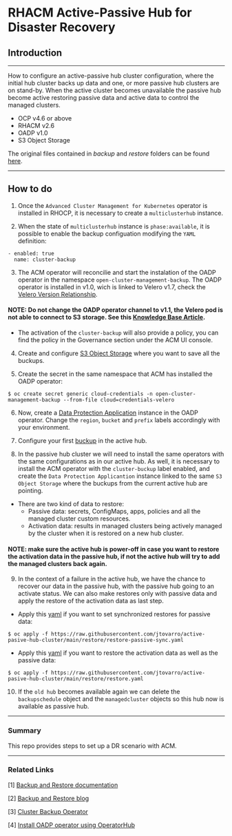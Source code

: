 # RHACM Active-Passive Hub for Disaster Recovery

## __Introduction__

---
How to configure an active-passive hub cluster configuration, where the initial hub cluster backs up data and one, or more passive hub clusters are on stand-by. When the active cluster becomes unavailable the passive hub become active restoring passive data and active data to control the managed clusters.

- OCP v4.6 or above
- RHACM v2.6
- OADP v1.0
- S3 Object Storage

The original files contained in *backup* and *restore* folders can be found [here](https://github.com/stolostron/cluster-backup-operator/tree/release-2.6/config/samples).

---

## __How to do__

1) Once the `Advanced Cluster Management for Kubernetes` operator is installed in RHOCP, it is necessary to create a `multiclusterhub` instance.

2) When the state of `multiclusterhub` instance is `phase:available`, it is possible to enable the backup configuation modifying the `YAML` definition:

```
- enabled: true
  name: cluster-backup
```

3) The ACM operator will reconcilie and start the instalation of the OADP operator in the namespace `open-cluster-management-backup`. The OADP operator is installed in v1.0, wich is linked to Velero v1.7, check the [Velero Version Relationship](https://github.com/openshift/oadp-operator).

#### __NOTE:__ Do not change the OADP operator channel to v1.1, the Velero pod is not able to connect to S3 storage. See this [Knowledge Base Article](https://access.redhat.com/solutions/6984040).

- The activation of the `cluster-backup` will also provide a policy, you can find the policy in the Governance section under the ACM UI console.

4) Create and configure [S3 Object Storage](https://docs.openshift.com/container-platform/4.11/backup_and_restore/application_backup_and_restore/installing/installing-oadp-aws.html) where you want to save all the buckups.

5) Create the secret in the same namespace that ACM has installed the OADP operator:

```
$ oc create secret generic cloud-credentials -n open-cluster-management-backup --from-file cloud=credentials-velero
```

6) Now, create a [Data Protection Application](https://github.com/jtovarro/active-pasive-hub-cluster/blob/main/oadp-operator/data-protection-application.yaml) instance in the OADP operator. Change the `region`, `bucket` and `prefix` labels accordingly with your environment.

7) Configure your first [buckup](https://github.com/jtovarro/active-pasive-hub-cluster/blob/main/backup/backup-schedule.yaml) in the active hub.

8) In the passive hub cluster we will need to install the same operators with the same configurations as in our active hub. As well, it is necessary to install the ACM operator with the `cluster-buckup` label enabled, and create the `Data Protection Applicantion` instance linked to the same `S3 Object Storage` where the buckups from the current active hub are pointing. 

 - There are two kind of data to restore: 
   - Passive data: secrets, ConfigMaps, apps, policies and all the managed cluster custom resources.
   - Activation data: results in managed clusters being actively managed by the cluster when it is restored on a new hub cluster.

#### __NOTE__: make sure the active hub is power-off in case you want to restore the activation data in the passive hub, if not the active hub will try to add the managed clusters back again.

9) In the context of a failure in the active hub, we have the chance to recover our data in the passive hub, with the passive hub going to an activate status. We can also make restores only with passive data and apply the restore of the activation data as last step. 

- Apply this [yaml](https://github.com/jtovarro/active-pasive-hub-cluster/blob/main/restore/restore-passive-sync.yaml) if you want to set synchronized restores for passive data:  

```
$ oc apply -f https://raw.githubusercontent.com/jtovarro/active-pasive-hub-cluster/main/restore/restore-passive-sync.yaml
```

- Apply this [yaml](https://github.com/jtovarro/active-pasive-hub-cluster/blob/main/restore/restore.yaml) if you want to restore the activation data as well as the passive data:

```
$ oc apply -f https://raw.githubusercontent.com/jtovarro/active-pasive-hub-cluster/main/restore/restore.yaml
```

10) If the `old hub` becomes available again we can delete the `backupschedule` object and the `managedcluster` objects so this hub now is available as passive hub.

---
### __Summary__

This repo provides steps to set up a DR scenario with ACM.

---
### Related Links
[1] [Backup and Restore documentation](https://access.redhat.com/documentation/en-us/red_hat_advanced_cluster_management_for_kubernetes/2.6/html-single/backup_and_restore/index)

[2] [Backup and Restore blog](https://cloud.redhat.com/blog/backup-and-restore-hub-clusters-with-red-hat-advanced-cluster-management-for-kubernetes)

[3] [Cluster Backup Operator](https://github.com/stolostron/cluster-backup-operator/tree/release-2.6/config/samples)

[4] [Install OADP operator using OperatorHub](https://github.com/openshift/oadp-operator/blob/master/docs/install_olm.md#create-the-dataprotectionapplication-custom-resource)


